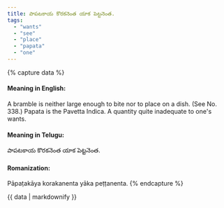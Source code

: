 ```yaml
---
title: పాపటకాయ కొరకనెంత యాక పెట్టనెంత.
tags:
  - "wants"
  - "see"
  - "place"
  - "papata"
  - "one"
---
```


{% capture data %}
#### Meaning in English:
A bramble is neither large enough to bite nor to place on a dish.
(See No. 338.)
Papata is the Pavetta Indica.
A quantity quite inadequate to one's wants.

#### Meaning in Telugu:
పాపటకాయ కొరకనెంత యాక పెట్టనెంత.

#### Romanization:
Pāpaṭakāya korakanenta yāka peṭṭanenta.
{% endcapture %}

{{ data | markdownify }}

